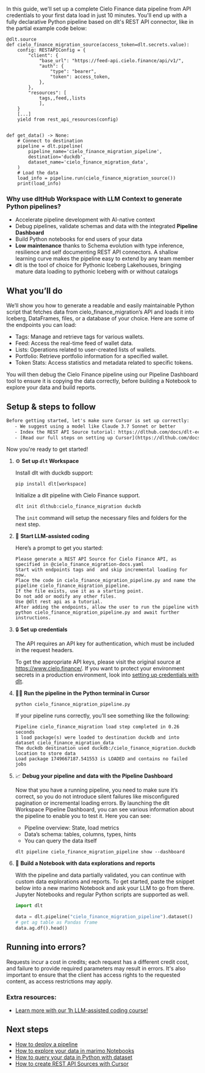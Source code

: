 In this guide, we'll set up a complete Cielo Finance data pipeline from API credentials to your first data load in just 10 minutes. You'll end up with a fully declarative Python pipeline based on dlt's REST API connector, like in the partial example code below:

```python-outcome
@dlt.source
def cielo_finance_migration_source(access_token=dlt.secrets.value):
    config: RESTAPIConfig = {
        "client": {
            "base_url": "https://feed-api.cielo.finance/api/v1/",
            "auth": {
                "type": "bearer",
                "token": access_token,
            },
        },
        "resources": [
            tags,,feed,,lists
            ],
    }
    [...]
    yield from rest_api_resources(config)


def get_data() -> None:
    # Connect to destination
    pipeline = dlt.pipeline(
        pipeline_name='cielo_finance_migration_pipeline',
        destination='duckdb',
        dataset_name='cielo_finance_migration_data', 
    )
    # Load the data
    load_info = pipeline.run(cielo_finance_migration_source())
    print(load_info) 
```

### Why use dltHub Workspace with LLM Context to generate Python pipelines?

- Accelerate pipeline development with AI-native context
- Debug pipelines, validate schemas and data with the integrated **Pipeline Dashboard**
- Build Python notebooks for end users of your data
- **Low maintenance** thanks to Schema evolution with type inference, resilience and self documenting REST API connectors. A shallow learning curve makes the pipeline easy to extend by any team member
- dlt is the tool of choice for Pythonic Iceberg Lakehouses, bringing mature data loading to pythonic Iceberg with or without catalogs

## What you’ll do

We’ll show you how to generate a readable and easily maintainable Python script that fetches data from cielo_finance_migration’s API and loads it into Iceberg, DataFrames, files, or a database of your choice. Here are some of the endpoints you can load:

- Tags: Manage and retrieve tags for various wallets.
- Feed: Access the real-time feed of wallet data.
- Lists: Operations related to user-created lists of wallets.
- Portfolio: Retrieve portfolio information for a specified wallet.
- Token Stats: Access statistics and metadata related to specific tokens.

You will then debug the Cielo Finance pipeline using our Pipeline Dashboard tool to ensure it is copying the data correctly, before building a Notebook to explore your data and build reports.

## Setup & steps to follow

```default
Before getting started, let's make sure Cursor is set up correctly:
   - We suggest using a model like Claude 3.7 Sonnet or better
   - Index the REST API Source tutorial: https://dlthub.com/docs/dlt-ecosystem/verified-sources/rest_api/ and add it to context as **@dlt rest api**
   - [Read our full steps on setting up Cursor](https://dlthub.com/docs/dlt-ecosystem/llm-tooling/cursor-restapi#23-configuring-cursor-with-documentation)
```

Now you're ready to get started!

1. ⚙️ **Set up `dlt` Workspace**
    
    Install dlt with duckdb support:
    ```shell
    pip install dlt[workspace]
    ```

    Initialize a dlt pipeline with Cielo Finance support.
    ```shell
    dlt init dlthub:cielo_finance_migration duckdb
    ```

    The `init` command will setup the necessary files and folders for the next step.
    
2. 🤠 **Start LLM-assisted coding**
    
    Here’s a prompt to get you started:
    
    ```prompt
    Please generate a REST API Source for Cielo Finance API, as specified in @cielo_finance_migration-docs.yaml 
    Start with endpoints tags and  and skip incremental loading for now. 
    Place the code in cielo_finance_migration_pipeline.py and name the pipeline cielo_finance_migration_pipeline. 
    If the file exists, use it as a starting point. 
    Do not add or modify any other files. 
    Use @dlt rest api as a tutorial. 
    After adding the endpoints, allow the user to run the pipeline with python cielo_finance_migration_pipeline.py and await further instructions.
    ```

    
3. 🔒 **Set up credentials** 
    
    The API requires an API key for authentication, which must be included in the request headers.
    
    To get the appropriate API keys, please visit the original source at https://www.cielo.finance/.
    If you want to protect your environment secrets in a production environment, look into [setting up credentials with dlt](https://dlthub.com/docs/walkthroughs/add_credentials).
    
4. 🏃‍♀️ **Run the pipeline in the Python terminal in Cursor**
    
    ```shell
    python cielo_finance_migration_pipeline.py
    ```
    
    If your pipeline runs correctly, you’ll see something like the following:
    
    ```shell
    Pipeline cielo_finance_migration load step completed in 0.26 seconds
    1 load package(s) were loaded to destination duckdb and into dataset cielo_finance_migration_data
    The duckdb destination used duckdb:/cielo_finance_migration.duckdb location to store data
    Load package 1749667187.541553 is LOADED and contains no failed jobs
    ```
    
5. 📈 **Debug your pipeline and data with the Pipeline Dashboard**

    Now that you have a running pipeline, you need to make sure it’s correct, so you do not introduce silent failures like misconfigured pagination or incremental loading errors. By launching the dlt Workspace Pipeline Dashboard, you can see various information about the pipeline to enable you to test it. Here you can see:
    - Pipeline overview: State, load metrics
    - Data’s schema: tables, columns, types, hints
    - You can query the data itself
    
    ```shell
    dlt pipeline cielo_finance_migration_pipeline show --dashboard
    ```
    
6. 🐍 **Build a Notebook with data explorations and reports**

    With the pipeline and data partially validated, you can continue with custom data explorations and reports. To get started, paste the snippet below into a new marimo Notebook and ask your LLM to go from there. Jupyter Notebooks and regular Python scripts are supported as well.

    
    ```python
    import dlt

   data = dlt.pipeline("cielo_finance_migration_pipeline").dataset()
   # get ag table as Pandas frame
   data.ag.df().head()
    ```

## Running into errors?

Requests incur a cost in credits; each request has a different credit cost, and failure to provide required parameters may result in errors. It's also important to ensure that the client has access rights to the requested content, as access restrictions may apply.

### Extra resources:

- [Learn more with our 1h LLM-assisted coding course!](https://www.youtube.com/watch?v=GGid70rnJuM)

## Next steps

- [How to deploy a pipeline](https://dlthub.com/docs/walkthroughs/deploy-a-pipeline)
- [How to explore your data in marimo Notebooks](https://dlthub.com/docs/general-usage/dataset-access/marimo)
- [How to query your data in Python with dataset](https://dlthub.com/docs/general-usage/dataset-access/dataset)
- [How to create REST API Sources with Cursor](https://dlthub.com/docs/dlt-ecosystem/llm-tooling/cursor-restapi)